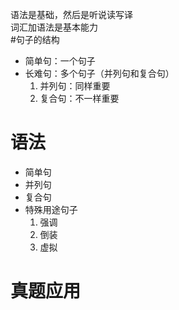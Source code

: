语法是基础，然后是听说读写译  
词汇加语法是基本能力  
#句子的结构
- 简单句：一个句子
- 长难句：多个句子（并列句和复合句）
  1. 并列句：同样重要
  2. 复合句：不一样重要

# 语法
- 简单句
- 并列句
- 复合句
- 特殊用途句子
  1. 强调
  2. 倒装
  3. 虚拟

# 真题应用
